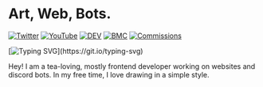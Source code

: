 # Art, Web, Bots.
[![Twitter](https://img.shields.io/badge/Twitter-%231DA1F2.svg?&style=flat-square&logo=twitter&logoColor=white)](https://twitter.com/goodswoup) [![YouTube](https://img.shields.io/badge/YouTube-%23FF0000.svg?&style=flat-square&logo=youtube&logoColor=white)](https://www.youtube.com/channel/UC_9YLDuDjMrxFHcwIoWtBnA) [![DEV](https://img.shields.io/badge/DEV-%23000000.svg?&style=flat-square&logo=dev.to&logoColor=white)](https://dev.to/flvffywvffy) [![BMC](https://img.shields.io/badge/BuyMeaCoffee-%23FFDD00.svg?&style=flat-square&logo=buy-me-a-coffee&logoColor=black)](https://bmc.xyz/flvffy)
[![Commissions](https://img.shields.io/badge/Commissions%3A-Open-brightgreen?style=flat-square&logo=cachet)](https://flvffy.carrd.co/)

[![Typing SVG](https://readme-typing-svg.herokuapp.com?color=%23000000&lines=Hi%2C+I+am+Fluffy.;A+discord+bot+%26+web+developer.)](https://git.io/typing-svg)

Hey! I am a tea-loving, mostly frontend developer working on websites and discord bots. In my free time, I love drawing in a simple style.
